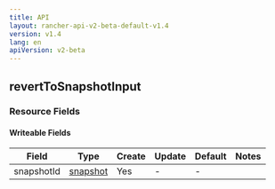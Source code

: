 ```yaml
---
title: API
layout: rancher-api-v2-beta-default-v1.4
version: v1.4
lang: en
apiVersion: v2-beta
---
```


## revertToSnapshotInput



### Resource Fields

#### Writeable Fields

Field | Type | Create | Update | Default | Notes
---|---|---|---|---|---
snapshotId | [snapshot]({{site.baseurl}}/rancher/{{page.version}}/{{page.lang}}/api/{{page.apiVersion}}/api-resources/snapshot/) | Yes | - | - | 



<br>
